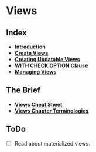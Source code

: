 # Views

## Index
* **[Introduction](./introduction.md)** <br>
* **[Create Views](./create-views.md)** <br>
* **[Creating Updatable Views](./creating-updatable-views.md)** <br>
* **[WITH CHECK OPTION Clause](./with-check-option-clause.md)** <br>
* **[Managing Views](./managing-views.md)** <br>

## The Brief
* **[Views Cheat Sheet](./views-cheat-sheet.md)** <br>
* **[Views Chapter Terminologies](./views-terminology.md)** <br>

## ToDo
- [ ] Read about materialized views.

